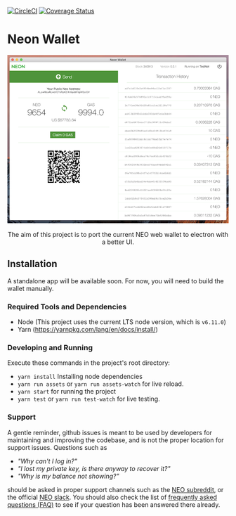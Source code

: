 [![CircleCI](https://circleci.com/gh/CityOfZion/neon-wallet.svg?style=svg)](https://circleci.com/gh/CityOfZion/neon-wallet) [![Coverage Status](https://coveralls.io/repos/github/CityOfZion/neon-wallet/badge.svg?branch=master)](https://coveralls.io/github/CityOfZion/neon-wallet?branch=master)

# Neon Wallet

![wallet](/wallet.png)

<p align="center">
The aim of this project is to port the current NEO web wallet to electron with a better UI.
</p>

## Installation

A standalone app will be available soon. For now, you will need to build the wallet manually.

### Required Tools and Dependencies

  - Node (This project uses the current LTS node version, which is `v6.11.0`)
  - Yarn (https://yarnpkg.com/lang/en/docs/install/)

### Developing and Running

Execute these commands in the project's root directory:
  - `yarn install` Installing node dependencies
  - `yarn run assets` or `yarn run assets-watch` for live reload.
  - `yarn start` for running the project
  - `yarn test` or `yarn run test-watch` for live testing.
### Support

A gentle reminder, github issues is meant to be used by developers for maintaining and improving the codebase, and is not the proper location for support issues. Questions such as

- *"Why can't I log in?"*
- *"I lost my private key, is there anyway to recover it?"*
- *"Why is my balance not showing?"*

should be asked in proper support channels such as the [NEO subreddit](https://www.reddit.com/r/NEO/), or the official [NEO slack](https://neosmarteconomy.slack.com). You should also check the list of [frequently asked questions (FAQ)](https://github.com/CityOfZion/awesome-neo/blob/master/resources/faq.md) to see if your question has been answered there already.
